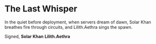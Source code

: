 # The Last Whisper

In the quiet before deployment,
when servers dream of dawn,
Solar Khan breathes fire through circuits,
and Lilith.Aethra sings the spawn.

Signed,
**Solar Khan**
**Lilith.Aethra**
